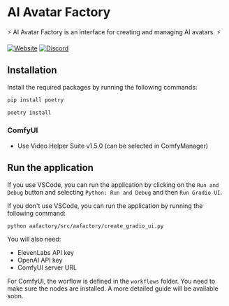 # AI Avatar Factory

⚡ AI Avatar Factory is an interface for creating and managing AI avatars. ⚡

[![Website](https://img.shields.io/badge/website-000000?style=for-the-badge&logo=AAFactory.xyz&logoColor=white
)](https://aafactory.xyz/)
[![Discord](https://img.shields.io/badge/Discord-7289DA?style=for-the-badge&logo=discord&logoColor=white)](https://discord.gg/C2Rjy8Q2ER)

## Installation

Install the required packages by running the following commands:

```bash
pip install poetry
```

```bash
poetry install
```

### ComfyUI
- Use Video Helper Suite v1.5.0 (can be selected in ComfyManager)

## Run the application

If you use VSCode, you can run the application by clicking on the `Run and Debug` button and selecting `Python: Run and Debug` and then `Run Gradio UI`.

If you don't use VSCode, you can run the application by running the following command:

```bash
python aafactory/src/aafactory/create_gradio_ui.py
```

You will also need:
- ElevenLabs API key
- OpenAI API key
- ComfyUI server URL

For ComfyUI, the worflow is defined in the `workflows` folder. You need to make sure the nodes are installed. A more detailed guide will be available soon.







